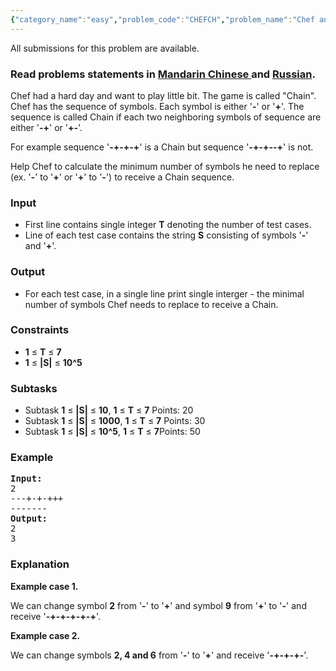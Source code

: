 ```yaml
---
{"category_name":"easy","problem_code":"CHEFCH","problem_name":"Chef and Chain","languages_supported":{"0":"ADA","1":"ASM","2":"BASH","3":"BF","4":"C","5":"C99 strict","6":"CAML","7":"CLOJ","8":"CLPS","9":"CPP 4.3.2","10":"CPP 4.9.2","11":"CPP14","12":"CS2","13":"D","14":"ERL","15":"FORT","16":"FS","17":"GO","18":"HASK","19":"ICK","20":"ICON","21":"JAVA","22":"JS","23":"LISP clisp","24":"LISP sbcl","25":"LUA","26":"NEM","27":"NICE","28":"NODEJS","29":"PAS fpc","30":"PAS gpc","31":"PERL","32":"PERL6","33":"PHP","34":"PIKE","35":"PRLG","36":"PYTH","37":"PYTH 3.4","38":"RUBY","39":"SCALA","40":"SCM guile","41":"SCM qobi","42":"ST","43":"TCL","44":"TEXT","45":"WSPC"},"max_timelimit":1,"source_sizelimit":50000,"problem_author":"berezin","problem_tester":"shangjingbo","date_added":"12-03-2014","tags":{"0":"ad","1":"berezin","2":"feb15","3":"simple"},"editorial_url":"http://discuss.codechef.com/problems/CHEFCH","time":{"view_start_date":1424079000,"submit_start_date":1424079000,"visible_start_date":1424079000,"end_date":1735669800},"layout":"problem"}
---
```

<span class="solution-visible-txt">All submissions for this problem are available.</span><h3> Read problems statements in <a target="_blank" href="http://www.codechef.com/download/translated/FEB15/mandarin/CHEFCH.pdf">Mandarin Chinese </a> and <a target="_blank" href="http://www.codechef.com/download/translated/FEB15/russian/CHEFCH.pdf">Russian</a>.</h3>
<p>Chef had a hard day and want to play little bit. The game is called "Chain". Chef has the sequence of symbols. Each symbol is either '<b>-</b>' or '<b>+</b>'. The sequence is called Chain if each two neighboring symbols of sequence are either '<b>-+</b>' or '<b>+-</b>'. </p>
<p> For example sequence '<b>-+-+-+</b>' is a Chain but sequence '<b>-+-+--+</b>' is not. </p>
<p> Help Chef to calculate the minimum number of symbols he need to replace (ex. '<b>-</b>' to '<b>+</b>' or '<b>+</b>' to '<b>-</b>') to receive a Chain sequence. </p>
<h3>Input</h3>
<ul>
<li>First line contains single integer <b>T</b> denoting the number of test cases. </li>
<li>Line of each test case contains the string <b>S</b> consisting of symbols '<b>-</b>' and '<b>+</b>'. </li>
</ul>
<h3>Output</h3>
<ul>
<li>For each test case, in a single line print single interger - the minimal number of symbols Chef needs to replace to receive a Chain. </li>
</ul>
<h3>Constraints</h3>
<ul>
<li><b>1</b> ≤ <b>T</b> ≤ <b>7</b></li>
<li><b>1</b> ≤ <b>|S|</b> ≤ <b>10^5</b></li>
</ul>
<h3>Subtasks</h3>
<ul>
<li>Subtask <b>1</b> ≤ <b>|S|</b> ≤ <b>10</b>, <b>1</b> ≤ <b>T</b> ≤ <b>7</b> Points: 20 </li>
<li>Subtask <b>1</b> ≤ <b>|S|</b> ≤ <b>1000</b>, <b>1</b> ≤ <b>T</b> ≤ <b>7</b> Points: 30 </li>
<li>Subtask <b>1</b> ≤ <b>|S|</b> ≤ <b>10^5</b>, <b>1</b> ≤ <b>T</b> ≤ <b>7</b>Points: 50 </li>
</ul>
<h3>Example</h3>
<pre><b>Input:</b>
2
---+-+-+++
-------
<b>Output:</b>
2
3
</pre><h3>Explanation</h3>
<p><b>Example case 1.</b></p>
<p>We can change symbol <b>2</b> from '<b>-</b>' to '<b>+</b>' and symbol <b>9</b> from '<b>+</b>' to '<b>-</b>' and receive '<b>-+-+-+-+-+</b>'. </p>
<p><b>Example case 2.</b></p>
<p>We can change symbols <b>2, 4 and 6</b> from '<b>-</b>' to '<b>+</b>' and receive '<b>-+-+-+-</b>'. </p>
